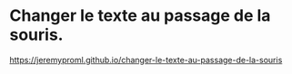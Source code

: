 # Changer le texte au passage de la souris.

https://jeremyproml.github.io/changer-le-texte-au-passage-de-la-souris
